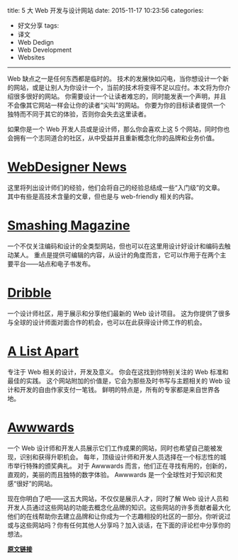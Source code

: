 title: 5 大 Web 开发与设计网站
date: 2015-11-17 10:23:56
categories:
  - 好文分享
tags:
  - 译文
  - Web Dedign
  - Web Development
  - Websites
---
Web 缺点之一是任何东西都是临时的。
技术的发展快如闪电，当你想设计一个新的网站，或是让别人为你设计一个，当前的技术将变得不足以应付。本文将为你介绍很多很好的网站。
你需要设计一个让读者难忘的，同时能发表一个声明，并且不会像其它网站一样会让你的读者“尖叫”的网站。
你要为你的目标读者提供一个独特而不同于其它的体验，否则你会失去这里读者。

如果你是一个 Web 开发人员或是设计师，那么你会喜欢上这 5 个网站，同时你也会拥有一个志同道合的社区，从中受益并且重新概念化你的品牌和业务价值。

# [WebDesigner News](http://www.webdesignernews.com/)
这里将列出设计师们的经验，他们会将自己的经验总结成一些“入门级”的文章。
其中有些是高技术含量的文章，但也是与 web-friendly 相关的内容。

# [Smashing Magazine](http://www.smashingmagazine.com/)
一个不仅关注编码和设计的全类型网站，但也可以在这里用设计好设计和编码去触动某人。
重点是提供可编辑的内容，从设计的角度而言，它可以作用于在两个主要平台——站点和电子书发布。

# [Dribble](https://dribbble.com/)
一个设计师社区，用于展示和分享他们最新的 Web 设计项目。
这为你提供了很多与全球的设计师面对面合作的机会，也可以在此获得设计师工作的机会。

<!-- more -->

# [A List Apart](http://alistapart.com/)
专注于 Web 相关的设计，开发及意义。
你会在这找到你特别关注的 Web 标准和最佳的实践。
这个网站附加的价值是，它会为那些及时书写与主题相关的 Web 设计和开发的自由作家支付一笔钱。
鲜明的特点是，所有的专家都是来自世界各地。

# [Awwwards](http://www.awwwards.com/)
一个 Web 设计师和开发人员展示它们工作成果的网站，同时也希望自己能被发现，识别和获得升职机会。
每年，顶级设计师和开发人员选择在一个标志性的城市举行特殊的颁奖典礼。
对于 Awwwards 而言，他们正在寻找有用的，创新的，直观的，美丽的而且独特的数字体验。
Awwwards 是一个全球性对于知识和灵感“很好”的网站。


现在你明白了吧——这五大网站，不仅仅是展示人才，同时了解 Web 设计人员和开发人员通过这些网站的功能去概念化品牌的知识。这些网站的许多贡献者最大化他们的在线帮助你去建立品牌和让你成为一个志趣相投的社区的一部分。你听说过或与这些网站吗？你有任何其他人分享吗？加入谈话，在下面的评论栏中分享你的想法。

[**原文链接**](http://www.huffingtonpost.com/dorit-sasson/5-top-websites-on-web-des_b_8481976.html)